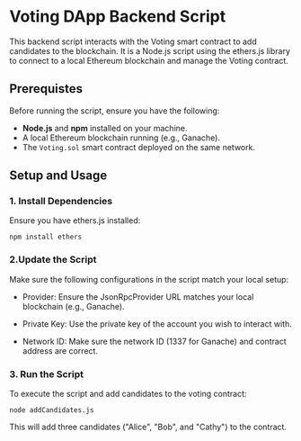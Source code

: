 # Voting DApp Backend Script

This backend script interacts with the Voting smart contract to add candidates to the blockchain. It is a Node.js script using the ethers.js library to connect to a local Ethereum blockchain and manage the Voting contract.

## Prerequistes

Before running the script, ensure you have the following:

- **Node.js** and **npm** installed on your machine.
- A local Ethereum blockchain running (e.g., Ganache).
- The `Voting.sol` smart contract deployed on the same network.

## Setup and Usage

### 1. Install Dependencies

Ensure you have ethers.js installed:

```
npm install ethers
```

### 2.Update the Script

Make sure the following configurations in the script match your local setup:

- Provider: Ensure the JsonRpcProvider URL matches your local blockchain (e.g., Ganache).

- Private Key: Use the private key of the account you wish to interact with.

- Network ID: Make sure the network ID (1337 for Ganache) and contract address are correct.

### 3. Run the Script

To execute the script and add candidates to the voting contract:

```
node addCandidates.js
```

This will add three candidates ("Alice", "Bob", and "Cathy") to the contract.
